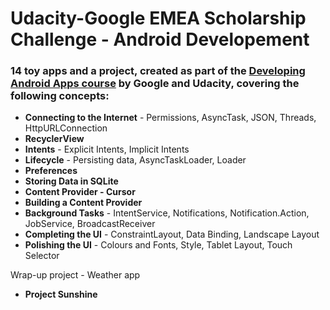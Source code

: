 # Udacity-Google EMEA Scholarship Challenge - Android Developement

### 14 toy apps and a project, created as part of the [Developing Android Apps course](https://eu.udacity.com/course/new-android-fundamentals--ud851) by Google and Udacity, covering the following concepts:

+ __Connecting to the Internet__ - Permissions, AsyncTask, JSON, Threads, HttpURLConnection
+ __RecyclerView__
+ __Intents__ - Explicit Intents, Implicit Intents
+ __Lifecycle__ - Persisting data, AsyncTaskLoader, Loader
+ __Preferences__
+ __Storing Data in SQLite__
+ __Content Provider - Cursor__
+ __Building a Content Provider__
+ __Background Tasks__ - IntentService, Notifications, Notification.Action, JobService, BroadcastReceiver
+ __Completing the UI__ - ConstraintLayout, Data Binding, Landscape Layout
+ __Polishing the UI__ - Colours and Fonts, Style, Tablet Layout, Touch Selector

Wrap-up project - Weather app
+ __Project Sunshine__
